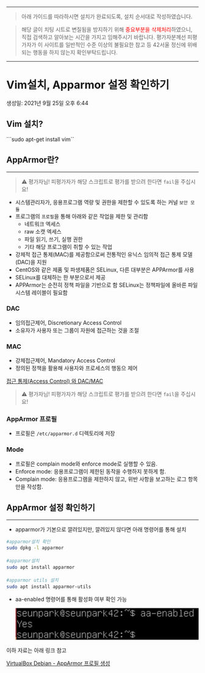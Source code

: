 
---
>아래 가이드를 따라하시면 설치가 완료되도록, 설치 순서대로 작성하였습니다.

>해당 글이 치팅 시트로 변질됨을 방지하기 위해 <span style="color: red">중요부분을 삭제처리</span>하였으니, 직접 검색하고 알아보는 시간을 가지고 임해주시기 바랍니다.
>평가자분께선 피평가자가 이 사이트를 일반적인 수준 이상의 불필요한 참고 등 42서울 정신에 위배되는 행동을 하지 않는지 확인부탁드립니다.

---

# Vim설치, Apparmor 설정 확인하기

생성일: 2021년 9월 25일 오후 6:44

## Vim 설치?
```sudo apt-get install vim``

## AppArmor란?

---
>⚠️ 평가자님! 피평가자가 해당 스크립트로 평가를 받으려 한다면 `fail`을 주십시요!
- 시스템관리자가, 응용프로그램 역량 및 권한을 제한할 수 있도록 하는 커널 `보안 모듈`
- 프로그램의 `프로필`을 통해 아래와 같은 작업을 제한 및 관리함
    - 네트워크 엑세스
    - raw 소캣 엑세스
    - 파일 읽기, 쓰기, 실행 권한
    - 기타 해당 프로그램이 취할 수 있는 작업
- 강제적 접근 통제(MAC)를 제공함으로써 전통적인 유닉스 임의적 접근 통제 모델(DAC)을 지원
- CentOS와 같은 제품 및 파생제품은 SELinux, 다른 대부분은 APPArmor를 사용
- SELinux를 대체하는 한 부분으로서 제공
- APPArmor는 순전히 정책 파일을 기반으로 함
SELinux는 정책파일에 올바른 파일 시스템 레이블이 필요함

### DAC

- 임의접근제어, Discretionary Access Control
- 소유자가 사용자 또는 그룹이 자원에 접근하는 것을 조절

### MAC

- 강제접근제어, Mandatory Access Control
- 정의된 정책을 활용해 사용자와 프로세스의 행동으 제어

[접근 통제(Access Control) 와 DAC/MAC](https://www.lesstif.com/ws/access-control-dac-mac-43843837.html)
>⚠️ 평가자님! 피평가자가 해당 스크립트로 평가를 받으려 한다면 `fail`을 주십시요!
### AppArmor 프로필

- 프로필은 `/etc/apparmor.d` 디렉토리에 저장

### Mode

- 프로필은 complain mode와 enforce mode로 실행할 수 있음.
- Enforce mode:
응용프로그램이 제한된 동작을 수행하지 못하게 함.
- Complain mode:
응용프로그램을 제한하지 않고, 위반 사항을 보고하는 로그 항목만을 작성함.

## AppArmor 설정 확인하기

---

- apparmor가 기본으로 깔려있지만, 깔려있지 않다면 아래 명령어를 통해 설치

```bash
#apparmor설치 확인
sudo dpkg -l apparmor

#apparmor설치
sudo apt install apparmor

#apparmor utils 설치
sudo apt install apparmor-utils
```

- aa-enabled 명령어를 통해 활성화 여부 확인 가능

    ![Untitled](3_image/Untitled.png)


이하 자료는 아래 링크 참고

[VirtualBox Debian - AppArmor 프로필 생성](https://nostressdev.tistory.com/5)
